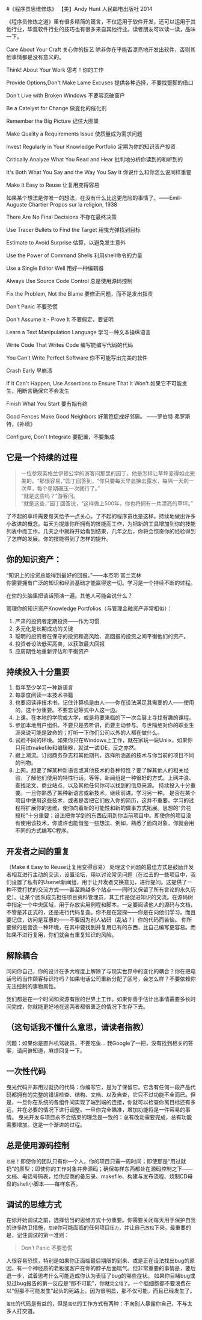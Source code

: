 #《程序员思维修炼》
【美】Andy Hunt 人民邮电出版社 2014

《程序员修炼之道》里有很多精简的箴言，不仅适用于软件开发，还可以运用于其他行业，毕竟软件行业的技巧也有很多来自其他行业。读者朋友可以读一读，品味一下。


Care About Your Craft
关心你的技艺
除非你在乎能否漂亮地开发出软件，否则其他事情都是没有意义的。

Think! About Your Work
思考！你的工作

Provide Options,Don't Make Lame Excuses
提供各种选择，不要找蹩脚的借口

Don't Live with Broken Windows
不要容忍破窗户

Be a Catelyst for Change
做变化的催化剂

Remember the Big Picture
记住大图景

Make Quality a Requirements Issue
使质量成为需求问题

Invest Regularly in Your Knowledge Portfolio
定期为你的知识资产投资

Critically Analyze What You Read and Hear
批判地分析你读到的和听到的

It's Both What You Say and the Way You Say It
你说什么和你怎么说同样重要

Make It Easy to Reuse
让复用变得容易

如果某个想法是你唯一的想法，在没有什么比这更危险的事情了。——Emil-Auguste Chartier Propos sur la religion, 1938

There Are No Final Decisions
不存在最终决策

Use Tracer Bullets to Find the Target
用曳光弹找到目标

Estimate to Avoid Surprise
估算，以避免发生意外

Use the Power of Command Shells
利用shell命令的力量

Use a Single Editor Well
用好一种编辑器

Always Use Source Code Control
总是使用源码控制

Fix the Problem, Not the Blame
要修正问题，而不是发出指责

Don't Panic
不要恐慌

Don't Assume it - Prove It
不要假定，要证明

Learn a Text Manipulation Language
学习一种文本操纵语言

Write Code That Writes Code
编写能编写代码的代码

You Can't Write Perfect Software
你不可能写出完美的软件

Crash Early
早崩溃

If It Can't Happen, Use Assertions to Ensure That It Won't 
如果它不可能发生，用断言确保它不会发生

Finish What You Start
要有始有终

Good Fences Make Good Neighbors
好篱笆促成好邻居。   ——罗伯特 弗罗斯特，《补墙》

Configure, Don't Integrate
要配置，不要集成


## 它是一个持续的过程

>一位参观英格兰伊顿公学的游客问那里的园丁，他是怎样让草坪变得如此完美的。“那很容易，”园丁回答到，“你只要每天早晨拂去露水，每隔一天刹一次草，每个星期碾压一次就行了。”<br>
>“就是这些吗？”游客问。<br>
>“就是这些，”园丁回答说，“这样做上500年，你也将拥有一片漂亮的草坪。”<br>

了不起的草坪需要每天给予一点关心，了不起的程序员也是这样。持续地做出许多小改进的概念。每天为提炼你所拥有的技能而工作，为把新的工具增加到你的技能列表中而工作。几天之中就将开始看到结果，几年之后，你将会惊奇你的经验得到了怎样的发展。你的技能得到了怎样的提升。

## 你的知识资产：
“知识上的投资总能得到最好的回报。”——本杰明 富兰克林<br>
你需要拥有广泛的知识和经验基础才能赢得这一切。学习是一个持续不断的过程。

在你的头脑里把谈话预演一遍。其他人可能会说什么？

管理你的知识资产Knowledge Portfolios（与管理金融资产非常相似）：

1. 严肃的投资者定期投资——作为习惯
2. 多元化是长期成功的关键
3. 聪明的投资者在保守的投资和高风险、高回报的投资之间平衡他们的资产。
4. 投资者设法低买高卖，以获取最大回报
5. 应周期性地重新评估和平衡资产

## 持续投入十分重要
1. 每年至少学习一种新语言
2. 每季度阅读一本技术书籍
3. 也要阅读非技术书。记住计算机是由人——你在设法满足其需要的人——使用的，这十分重要。不要忘记等式中人这一边。
4. 上课。在本地的学院或大学，或是将要来临的下一次会展上寻找有趣的课程。
5. 参加本地用户组织。不要只是去听讲，而要主动参与。与世隔绝对你的职业生涯来说可能是致命的；打听一下你们公司以外的人都在做什么。
6. 试验不同的环境。如果你只在Windows上工作，就在家玩一玩Uniix，如果你只用过makefile和编辑器，就试一试IDE，反之亦然。
7. 跟上潮流。订阅商务杂志和其他期刊，选择所涵盖的技术与你当前的项目不同的刊物。
8. 上网。想要了解某种新语言或其他技术的各种特性？要了解其他人的相关经验，了解他们使用的特性行话，等等，新闻组是一种很好的方式。上网冲浪、查找论文、商业站点，以及其他任何你可以找到的信息来源。
持续投入十分重要。一旦你熟悉了某种新语言或新技术，继续前进。学习另一种。
是否在某个项目中使用这些技术，或者是否把它们放入你的简历，这并不重要。学习的过程将扩展你的思维，使你向着新的可能性和新的做事方式拓展。思想的“异花授粉”十分重要；设法把你学到的东西应用到你当前项目中。即使你的项目没有使用该技术，你或许也能借鉴一些想法、例如，熟悉了面向对象，你就会用不同的方式编写C程序。


## 开发者之间的重复
（Make it Easy to Reuse让复用变得容易）
处理这个问题的最佳方式是鼓励开发者相互进行主动的交流，设置论坛，用以讨论常见问题（在过去的一些项目中，我们设置了私有的Usenet新闻组，用于让开发者交换意见，进行提问。这提供了一种不受打扰的交流方式——甚至跨越多个站点——同时又保留了所有言论的永久历史）。让某个团队成员担任项目资料管理员，其工作是促进知识的交流。在源码树中指定一个中央区域，用于存放实用例程和脚本。一定要阅读他人的源码与文档，不管是非正式的，还是进行代码复查。你不是在窥探——你是在向他们学习。而且要记住，访问是互惠的——不要因为别人钻研（乱钻？）你的代码而苦恼。
你所要做的是营造一种环境，在其中要找到并复用已有的东西，比自己编写更容易。而如果不进行复用，你们就会有重复知识的风险。


## 解除耦合
问问你自己，你的设计在多大程度上解除了与现实世界中的变化的耦合？你在把电话号码当作顾客标识符吗？如果电话公司重新分配了区号，会怎么样？不要依赖你无法控制的事物属性。

我们都是在一个时间和资源有限的世界上工作。如果你善于估计出事情需要多长时间完成，你就能更好地在这两者都很匮乏的情况下生存下去。

## （这句话我不懂什么意思，请读者指教）
问题：如果你是直升机驾驶员，不要吃鱼...  我Google了一把，没有找到相关的答案，请问谁知道，麻烦回复一下。

## 一次性代码
曳光代码并非用过就扔的代码：你编写它，是为了保留它。它含有任何一段产品代码都拥有的完整的错误检查、结构、文档、以及自查，它只不过功能不全而已。但是，一旦你在系统的各组件间实现了端到端的连接，你就可以检查你离目标还有多远，并在必要的情况下进行调整。一旦你完全瞄准，增加功能将是一件容易的事情。
曳光开发与项目永不会结束的理念是一致的：总有改动需要完成，总有功能需要增加。这是一个渐进的过程。

## 总是使用源码控制
`总是`！即使你的团队只有你一个人，你的项目只需一周时间；即使那是“用过就扔”的原型；即使你的工作对象并非源码；确保每样东西都处在源码控制之下——文档、电话号码表，给供应商的备忘录、makefile、构建与发布流程、烧制CD母盘的shell小脚本——每样东西。

## 调试的思维方式
在你开始调试之前，选择恰当的思维方式十分重要。你需要关闭每天用于保护自我的许多防卫措施，`忘掉`你可能面临的任何项目`压力`，并让自己`放松`下来。最重要的是，记住调试的第一准则：
> Don't Panic  不要恐慌<br>

人很容易恐慌，特别是如果你正面临最后期限的到来、或是正在设法找出bug的原因，有一个神经质的老板或客户在你的脖子后面喘气。但非常重要的事情是，要后退一步，试着思考什么可能造成你认为表征了bug的哪些症状。
如果你目睹bug或见过bug报告的第一反应是“那不可能”，你就`完全错了`。一个脑细胞都不要浪费在以“但那不可能发生”起头的死路上，因为很明显，那不仅可能，而且已经发生了。

`羞怯`的代码是有益的，但是`羞怯`的工作方式有两种：不向别人暴露你自己，不与太多人打交道。
